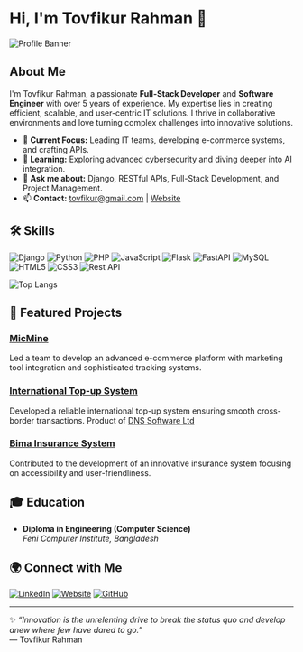# Hi, I'm Tovfikur Rahman 👋

![Profile Banner](https://tovfikur.xyz/banner-image.jpg)

## About Me

I'm Tovfikur Rahman, a passionate **Full-Stack Developer** and **Software Engineer** with over 5 years of experience. My expertise lies in creating efficient, scalable, and user-centric IT solutions. I thrive in collaborative environments and love turning complex challenges into innovative solutions.

- 🔭 **Current Focus:** Leading IT teams, developing e-commerce systems, and crafting APIs.
- 🌱 **Learning:** Exploring advanced cybersecurity and diving deeper into AI integration.
- 💬 **Ask me about:** Django, RESTful APIs, Full-Stack Development, and Project Management.
- 📫 **Contact:** [tovfikur@gmail.com](mailto:tovfikur@gmail.com) | [Website](http://tovfikur.xyz)

## 🛠 Skills

![Django](https://img.shields.io/badge/-Django-092E20?style=for-the-badge&logo=django&logoColor=white)
![Python](https://img.shields.io/badge/-Python-3776AB?style=for-the-badge&logo=python&logoColor=white)
![PHP](https://img.shields.io/badge/-PHP-777BB4?style=for-the-badge&logo=php&logoColor=white)
![JavaScript](https://img.shields.io/badge/-JavaScript-F7DF1E?style=for-the-badge&logo=javascript&logoColor=black)
![Flask](https://img.shields.io/badge/-Flask-000000?style=for-the-badge&logo=flask&logoColor=white)
![FastAPI](https://img.shields.io/badge/-FastAPI-009688?style=for-the-badge&logo=fastapi&logoColor=white)
![MySQL](https://img.shields.io/badge/-MySQL-4479A1?style=for-the-badge&logo=mysql&logoColor=white)
![HTML5](https://img.shields.io/badge/-HTML5-E34F26?style=for-the-badge&logo=html5&logoColor=white)
![CSS3](https://img.shields.io/badge/-CSS3-1572B6?style=for-the-badge&logo=css3&logoColor=white)
![Rest API](https://img.shields.io/badge/-REST_API-FF6F00?style=for-the-badge)


![Top Langs](https://github-readme-stats.vercel.app/api/top-langs/?username=tovfikur&layout=compact&theme=radical)

## 🚀 Featured Projects

### [MicMine](https://micmine.com/)
Led a team to develop an advanced e-commerce platform with marketing tool integration and sophisticated tracking systems.

### [International Top-up System](http://iflex.dsl.com.bd/)
Developed a reliable international top-up system ensuring smooth cross-border transactions. Product of [DNS Software Ltd](https://www.dnsgroup.net/)

### [Bima Insurance System](https://www.instasure.xyz/)
Contributed to the development of an innovative insurance system focusing on accessibility and user-friendliness.

## 🎓 Education

- **Diploma in Engineering (Computer Science)**  
  *Feni Computer Institute, Bangladesh*

## 🌍 Connect with Me

[![LinkedIn](https://img.shields.io/badge/-LinkedIn-0077B5?style=for-the-badge&logo=linkedin&logoColor=white)](https://www.linkedin.com/in/tovfikur)
[![Website](https://img.shields.io/badge/-Portfolio-000?style=for-the-badge&logo=google-chrome&logoColor=white)](http://tovfikur.xyz/)
[![GitHub](https://img.shields.io/badge/-GitHub-000?style=for-the-badge&logo=github&logoColor=white)](https://github.com/tovfikur)

---

✨ *“Innovation is the unrelenting drive to break the status quo and develop anew where few have dared to go.”*  
— Tovfikur Rahman
